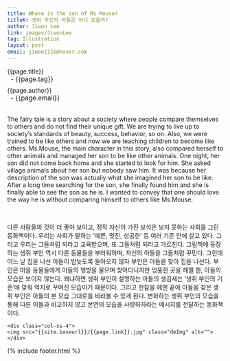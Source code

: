 ```yaml
---
title: Where is the son of Ms.Mouse?
titleK: 생쥐 부인의 아들은 어디 있을까?
author: Jiwon Lee
link: images/JiwonLee
tag: Illustration
layout: post
email: jiwon1116@naver.com
---	
```


<div class="container">

<div class="deDep">
{{page.title}}<br>
<p style="font-size:15px; margin:0px; padding:0px 0px 0px 8px; margin:0px 0px 8px 0px;">- {{page.tag}}</p>
{{page.author}}<br>
<p style="font-size:15px; margin:0px; padding:0px 0px 0px 8px;">- {{page.email}}</p>
</div>

<br>

<div class="det lato">



The fairy tale is a story about a society where people compare themselves to others and do not find their unique gift.
We are trying to live up to society’s standards of beauty, success, behavior, so on.
Also, we were trained to be like others and now we are teaching children to become like others. Ms.Mouse, the main character in this story, also compared herself to other animals and managed her son to be like other animals.
One night, her son did not come back home and she started to look for him. She asked village animals about her son but nobody saw him. It was because her description of the son was actually what she imagined her son to be like. After a long time searching for the son, she finally found him and she is finally able to see the son as he is.
I wanted to convey that one should love the way he is without comparing himself to others like Ms.Mouse.



</div>

<br>

<div class="noto">

다른 사람들의 것이 더 좋아 보이고, 정작 자신이 가진 보석은 보지 못하는 사회를 그린 동화책이다.
우리는 사회가 말하는 ‘예쁜, 멋진, 성공한’ 등 여러 기준 안에 살고 있다. 그리고 우리는 그들처럼 되라고 교육받으며, 또 그들처럼 되라고 가르친다.
그림책에 등장하는 생쥐 부인 역시 다른 동물들을 부러워하며, 자신의 아들을 그들처럼 꾸민다. 그런데 어느 날 집을 나선 아들이 밤늦도록 돌아오지 않자 부인은 아들을 찾아 집을 나선다. 부인은 마을 동물들에게 아들의 행방을 물으며 찾아다니지만 엉뚱한 곳을 헤맬 뿐, 아들의 모습은 보이지 않는다. 왜냐하면 생쥐 부인이 설명하는 아들의 생김새는 ‘생쥐 부인의 기준’에 맞춰 억지로 꾸며진 모습이기 때문이다. 그리고 한참을 헤맨 끝에 아들을 찾은 생쥐 부인은 아들의 본 모습 그대로를 바라볼 수 있게 된다.
변화하는 생쥐 부인의 모습을 통해 다른 이들과 비교하지 않고 본연의 모습을 사랑하자라는 메시지를 전달하는 동화책이다.


</div>

<div class="row" class="imgcolor">
	
	<div class="col-xs-4">
	<img src="{{site.baseurl}}/{{page.link}}.jpg" class="deImg" alt=""></div>
	
</div>

	

</div> 

{% include footer.html %}